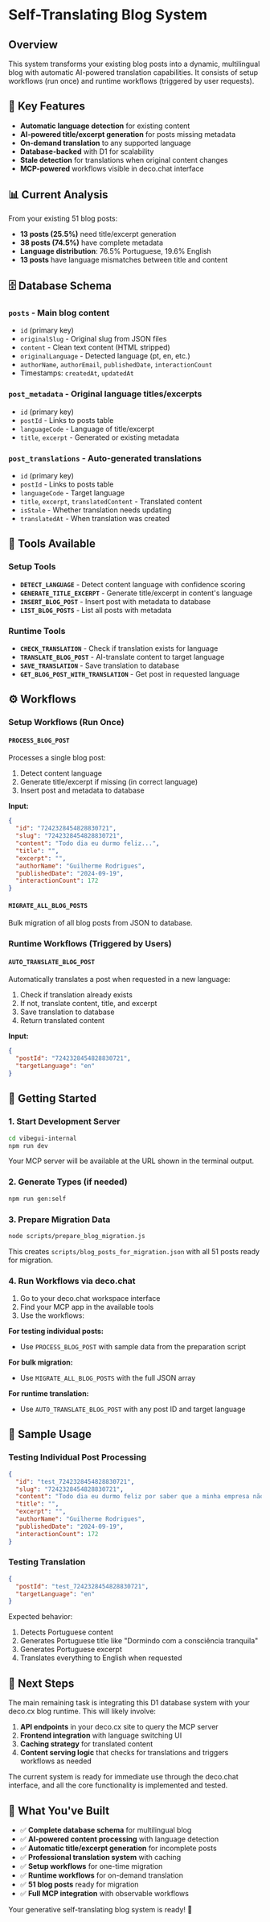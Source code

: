 # Self-Translating Blog System

## Overview

This system transforms your existing blog posts into a dynamic, multilingual blog with automatic AI-powered translation capabilities. It consists of setup workflows (run once) and runtime workflows (triggered by user requests).

## 🎯 Key Features

- **Automatic language detection** for existing content
- **AI-powered title/excerpt generation** for posts missing metadata
- **On-demand translation** to any supported language
- **Database-backed** with D1 for scalability
- **Stale detection** for translations when original content changes
- **MCP-powered** workflows visible in deco.chat interface

## 📊 Current Analysis

From your existing 51 blog posts:
- **13 posts (25.5%)** need title/excerpt generation
- **38 posts (74.5%)** have complete metadata
- **Language distribution**: 76.5% Portuguese, 19.6% English
- **13 posts** have language mismatches between title and content

## 🗄️ Database Schema

### `posts` - Main blog content
- `id` (primary key)
- `originalSlug` - Original slug from JSON files
- `content` - Clean text content (HTML stripped)
- `originalLanguage` - Detected language (pt, en, etc.)
- `authorName`, `authorEmail`, `publishedDate`, `interactionCount`
- Timestamps: `createdAt`, `updatedAt`

### `post_metadata` - Original language titles/excerpts
- `id` (primary key)
- `postId` - Links to posts table
- `languageCode` - Language of title/excerpt
- `title`, `excerpt` - Generated or existing metadata

### `post_translations` - Auto-generated translations
- `id` (primary key)
- `postId` - Links to posts table  
- `languageCode` - Target language
- `title`, `excerpt`, `translatedContent` - Translated content
- `isStale` - Whether translation needs updating
- `translatedAt` - When translation was created

## 🔧 Tools Available

### Setup Tools
- **`DETECT_LANGUAGE`** - Detect content language with confidence scoring
- **`GENERATE_TITLE_EXCERPT`** - Generate title/excerpt in content's language
- **`INSERT_BLOG_POST`** - Insert post with metadata to database
- **`LIST_BLOG_POSTS`** - List all posts with metadata

### Runtime Tools  
- **`CHECK_TRANSLATION`** - Check if translation exists for language
- **`TRANSLATE_BLOG_POST`** - AI-translate content to target language
- **`SAVE_TRANSLATION`** - Save translation to database
- **`GET_BLOG_POST_WITH_TRANSLATION`** - Get post in requested language

## ⚙️ Workflows

### Setup Workflows (Run Once)

#### `PROCESS_BLOG_POST`
Processes a single blog post:
1. Detect content language
2. Generate title/excerpt if missing (in correct language)
3. Insert post and metadata to database

**Input:**
```json
{
  "id": "7242328454828830721",
  "slug": "7242328454828830721", 
  "content": "Todo dia eu durmo feliz...",
  "title": "",
  "excerpt": "",
  "authorName": "Guilherme Rodrigues",
  "publishedDate": "2024-09-19",
  "interactionCount": 172
}
```

#### `MIGRATE_ALL_BLOG_POSTS`
Bulk migration of all blog posts from JSON to database.

### Runtime Workflows (Triggered by Users)

#### `AUTO_TRANSLATE_BLOG_POST`
Automatically translates a post when requested in a new language:
1. Check if translation already exists
2. If not, translate content, title, and excerpt
3. Save translation to database
4. Return translated content

**Input:**
```json
{
  "postId": "7242328454828830721",
  "targetLanguage": "en"
}
```

## 🚀 Getting Started

### 1. Start Development Server
```bash
cd vibegui-internal
npm run dev
```

Your MCP server will be available at the URL shown in the terminal output.

### 2. Generate Types (if needed)
```bash
npm run gen:self
```

### 3. Prepare Migration Data
```bash
node scripts/prepare_blog_migration.js
```

This creates `scripts/blog_posts_for_migration.json` with all 51 posts ready for migration.

### 4. Run Workflows via deco.chat

1. Go to your deco.chat workspace interface
2. Find your MCP app in the available tools
3. Use the workflows:

**For testing individual posts:**
- Use `PROCESS_BLOG_POST` with sample data from the preparation script

**For bulk migration:**
- Use `MIGRATE_ALL_BLOG_POSTS` with the full JSON array

**For runtime translation:**
- Use `AUTO_TRANSLATE_BLOG_POST` with any post ID and target language

## 📝 Sample Usage

### Testing Individual Post Processing
```json
{
  "id": "test_7242328454828830721",
  "slug": "7242328454828830721",
  "content": "Todo dia eu durmo feliz por saber que a minha empresa não vende vício, jogo e aposta pra pagar as contas. Boa noite!",
  "title": "",
  "excerpt": "",
  "authorName": "Guilherme Rodrigues",
  "publishedDate": "2024-09-19",
  "interactionCount": 172
}
```

### Testing Translation
```json
{
  "postId": "test_7242328454828830721",
  "targetLanguage": "en"
}
```

Expected behavior:
1. Detects Portuguese content
2. Generates Portuguese title like "Dormindo com a consciência tranquila"
3. Generates Portuguese excerpt
4. Translates everything to English when requested

## 🔮 Next Steps

The main remaining task is integrating this D1 database system with your deco.cx blog runtime. This will likely involve:

1. **API endpoints** in your deco.cx site to query the MCP server
2. **Frontend integration** with language switching UI
3. **Caching strategy** for translated content
4. **Content serving logic** that checks for translations and triggers workflows as needed

The current system is ready for immediate use through the deco.chat interface, and all the core functionality is implemented and tested.

## 🎉 What You've Built

- ✅ **Complete database schema** for multilingual blog
- ✅ **AI-powered content processing** with language detection
- ✅ **Automatic title/excerpt generation** for incomplete posts
- ✅ **Professional translation system** with caching
- ✅ **Setup workflows** for one-time migration
- ✅ **Runtime workflows** for on-demand translation
- ✅ **51 blog posts** ready for migration
- ✅ **Full MCP integration** with observable workflows

Your generative self-translating blog system is ready! 🚀